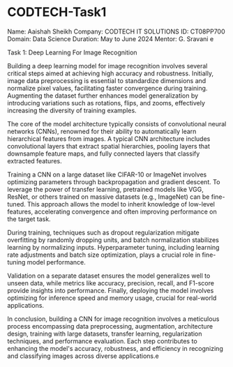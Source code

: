 # CODTECH-Task1
Name: Aaishah Sheikh
Company: CODTECH IT SOLUTIONS
ID: CT08PP700
Domain: Data Science
Duration: May to June 2024
Mentor: G. Sravani e

Task 1: Deep Learning For Image Recognition

Building a deep learning model for image recognition involves several critical steps aimed at achieving high accuracy and robustness. Initially, image data preprocessing is essential to standardize dimensions and normalize pixel values, facilitating faster convergence during training. Augmenting the dataset further enhances model generalization by introducing variations such as rotations, flips, and zooms, effectively increasing the diversity of training examples.

The core of the model architecture typically consists of convolutional neural networks (CNNs), renowned for their ability to automatically learn hierarchical features from images. A typical CNN architecture includes convolutional layers that extract spatial hierarchies, pooling layers that downsample feature maps, and fully connected layers that classify extracted features.

Training a CNN on a large dataset like CIFAR-10 or ImageNet involves optimizing parameters through backpropagation and gradient descent. To leverage the power of transfer learning, pretrained models like VGG, ResNet, or others trained on massive datasets (e.g., ImageNet) can be fine-tuned. This approach allows the model to inherit knowledge of low-level features, accelerating convergence and often improving performance on the target task.

During training, techniques such as dropout regularization mitigate overfitting by randomly dropping units, and batch normalization stabilizes learning by normalizing inputs. Hyperparameter tuning, including learning rate adjustments and batch size optimization, plays a crucial role in fine-tuning model performance.

Validation on a separate dataset ensures the model generalizes well to unseen data, while metrics like accuracy, precision, recall, and F1-score provide insights into performance. Finally, deploying the model involves optimizing for inference speed and memory usage, crucial for real-world applications.

In conclusion, building a CNN for image recognition involves a meticulous process encompassing data preprocessing, augmentation, architecture design, training with large datasets, transfer learning, regularization techniques, and performance evaluation. Each step contributes to enhancing the model's accuracy, robustness, and efficiency in recognizing and classifying images across diverse applications.e
